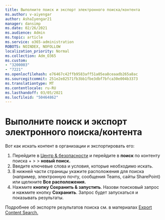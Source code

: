 ```yaml
---
title: Выполните поиск и экспорт электронного поиска/контента
ms.author: v-aiyengar
author: AshaIyengar21
manager: dansimp
ms.date: 02/26/2021
ms.audience: Admin
ms.topic: article
ms.service: o365-administration
ROBOTS: NOINDEX, NOFOLLOW
localization_priority: Normal
ms.collection: Adm_O365
ms.custom:
- "3200003"
- "7221"
ms.openlocfilehash: e76467c42ffb9583aff51a05ea8ceaadb265a8ac
ms.sourcegitcommit: 251e2e82571fb3bb1fbe3dbf7bfca30e004b3373
ms.translationtype: MT
ms.contentlocale: ru-RU
ms.lasthandoff: 03/05/2021
ms.locfileid: "50464862"
---
```

# <a name="perform-an-ediscoverycontent-search-and-export"></a>Выполните поиск и экспорт электронного поиска/контента

Вот как искать контент в организации и экспортировать его:

1. Перейдите в [Центр & безопасности](https://go.microsoft.com/fwlink/?linkid=2086958) и перейдите в **поиск** по контенту поиска +  >    >  **новый поиск.**
1. Введите ключевые слова и условия, которые необходимо искать.
1. В нижней части страницы укажите расположения для поиска (например, электронную почту, сообщения Teams, сайты SharePoint) или щелкните **Все расположения.**
1. Нажмите **кнопку Сохранить & запустить**. Назови поисковый запрос и нажмите кнопку **Сохранить**. Запрос будет запускаться и показывать результаты.

Подробнее об экспорте результатов поиска см. в материалах [Export Content Search.](https://go.microsoft.com/fwlink/?linkid=2102118)

